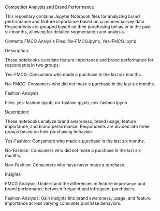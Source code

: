 Competitor Analysis and Brand Performance

This repository contains Jupyter Notebook files for analyzing brand performance and feature importance based on consumer survey data. 
Respondents are grouped based on their purchasing behavior in the past six months, allowing for detailed segmentation and analysis.

Contents
FMCG Analysis
Files: No-FMCG.ipynb, Yes-FMCG.ipynb

Description:

These notebooks calculate feature importance and brand performance for respondents in two groups:

Yes-FMCG: Consumers who made a purchase in the last six months.

No-FMCG: Consumers who did not make a purchase in the last six months.

Fashion Analysis

Files: yes-fashion.ipynb, no-fashion.ipynb, nev-fashion.ipynb

Description:

These notebooks analyze brand awareness, brand usage, feature importance, and brand performance.
Respondents are divided into three groups based on their purchasing behavior:

Yes-Fashion: Consumers who made a purchase in the last six months.

No-Fashion: Consumers who did not make a purchase in the last six months.

Nev-Fashion: Consumers who have never made a purchase.

Insights

FMCG Analysis: Understand the differences in feature importance and brand performance between frequent and infrequent purchasers.

Fashion Analysis: Gain insights into brand awareness, usage, and feature importance across varying consumer purchase behaviors.


